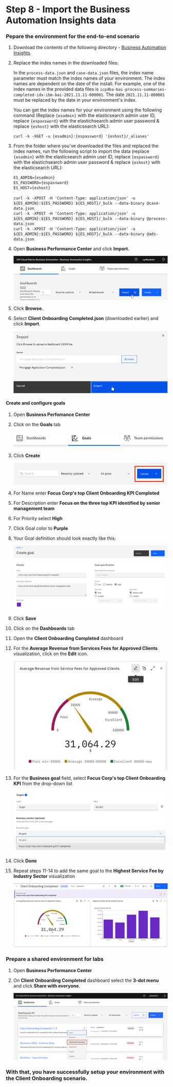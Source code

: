 # Step 8 - Import the Business Automation Insights data

### Pepare the environment for the end-to-end scenario

1. Download the contents of the following directory - [Business Automation Insights](Solution%20Exports/Business%20Automation%20Insights).

2. Replace the index names in the downloaded files:

   In the `process-data.json` and `case-data.json` files, the index name parameter must match the index names of your environment. The index names are dependent on the date of the install. For example, one of the index names in the provided data files is `icp4ba-bai-process-summaries-completed-idx-ibm-bai-2021.11.11-000001`. The date `2021.11.11-000001` must be replaced by the date in your environment's index.

   You can get the index names for your environment using the following command (Replace `{esadmin}` with the elasticsearch admin user ID, replace `{espassword}` with the elastichsearch admin user password & replace `{eshost}` with the elasticsearch URL):
   ```
   curl -k -XGET -u {esadmin}:{espassword} '{eshost}/_aliases'
   ```

3. From the folder where you've downloaded the files and replaced the index names, run the following script to import the data (replace `{esadmin}` with the elasticsearch admin user ID, replace `{espassword}` with the elastichsearch admin user password & replace `{eshost}` with the elasticsearch URL):

   ```
   ES_ADMIN={esadmin}
   ES_PASSWORD={espassword}
   ES_HOST={eshost}
   
   curl -k -XPOST -H 'Content-Type: application/json' -u ${ES_ADMIN}:${ES_PASSWORD} ${ES_HOST}/_bulk --data-binary @case-data.json
   curl -k -XPOST -H 'Content-Type: application/json' -u ${ES_ADMIN}:${ES_PASSWORD} ${ES_HOST}/_bulk --data-binary @process-data.json
   curl -k -XPOST -H 'Content-Type: application/json' -u ${ES_ADMIN}:${ES_PASSWORD} ${ES_HOST}/_bulk --data-binary @ads-data.json
   ```

4. Open **Business Performance Center** and click **Import.**

   ![](images/BAI-1.png)

5. Click **Browse.**

6. Select **Client Onboarding Completed.json** (downloaded earlier) and click **Import**.

   ![](images/BAI-2.png)

#### Create and configure goals

1. Open **Business Perfomance Center**

2. Click on the **Goals** tab

   ![](images/BAI-goals.png)

3. Click **Create**

   ![](images/BAI-create-goal.png)

4. For Name enter **Focus Corp's top Client Onboarding KPI Completed**

5. For Description enter **Focus on the three top KPI identified by senior management team**

6. For Priority select **High**

7. Click Goal color to **Purple**

8. Your Goal definition should look exactly like this:

   ![](images/BAI-goal-definition.png)

9. Click **Save**

10. Click on the **Dashboards** tab

11. Open the **Client Onboarding Completed** dashboard

12. For the **Average Revenue from Services Fees for Approved Clients** visualization, click on the **Edit** icon.

    ![](images/BAI-add-goal-to-viz.png)

13. For the **Business goal** field, select **Focus Corp's top Client Onboarding KPI** from the drop-down list

    ![](images/BAI-select-goal.png)

14. Click **Done**

15. Repeat steps 11-14 to add the same goal to the **Highest Service Fee by Industry Sector** visualization

    ![](images/BAI-goal-completed.png)

### Prepare a shared environment for labs

1. Open **Business Performance Center**

2. On **Client Onboarding Completed** dashboard select the **3-dot menu** and click **Share with everyone**.

   ![](images/BAI-3.png)



### With that, you have successfully setup your environment with the Client Onboarding scenario.



